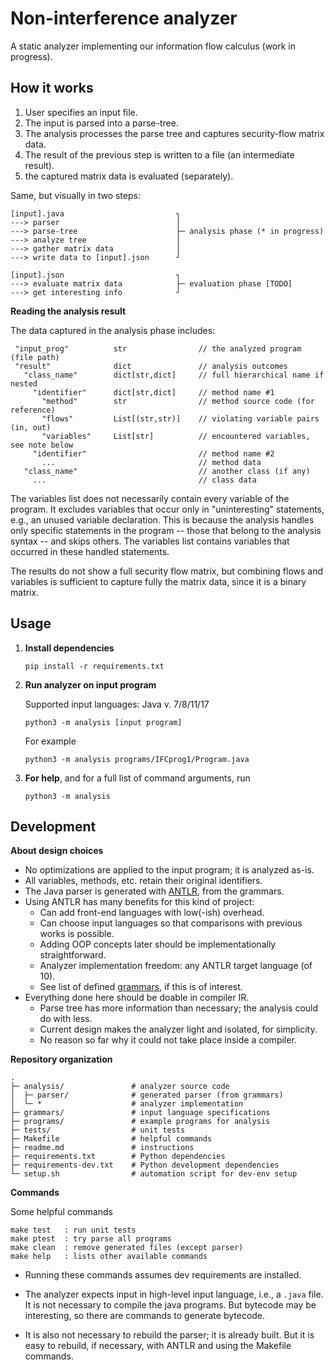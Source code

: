 # Non-interference analyzer 

A static analyzer implementing our information flow calculus (work in progress).

## How it works

1. User specifies an input file.
2. The input is parsed into a parse-tree.
3. The analysis processes the parse tree and captures security-flow matrix data.
4. The result of the previous step is written to a file (an intermediate result).
5. the captured matrix data is evaluated (separately). 

Same, but visually in two steps:

```
[input].java                         ┐
---> parser                          │
---> parse-tree                      ├─ analysis phase (* in progress)
---> analyze tree                    │  
---> gather matrix data              │
---> write data to [input].json      ┘

[input].json                         ┐
---> evaluate matrix data            ├─ evaluation phase [TODO]
---> get interesting info            ┘  
```

**Reading the analysis result**

The data captured in the analysis phase includes:

```
 "input_prog"          str                // the analyzed program (file path)
 "result"              dict               // analysis outcomes 
   "class_name"        dict[str,dict]     // full hierarchical name if nested
     "identifier"      dict[str,dict]     // method name #1
       "method"        str                // method source code (for reference) 
       "flows"         List[(str,str)]    // violating variable pairs (in, out)
       "variables"     List[str]          // encountered variables, see note below 
     "identifier"                         // method name #2 
       ...                                // method data
   "class_name"                           // another class (if any)
     ...                                  // class data
```

The variables list does not necessarily contain every variable of the program.
It excludes variables that occur only in "uninteresting" statements, e.g., an unused variable declaration. 
This is because the analysis handles only specific statements in the program -- those that belong to the analysis syntax -- and skips others.
The variables list contains variables that occurred in these handled statements.

The results do not show a full security flow matrix, but combining flows and variables is sufficient to capture fully the matrix data, since it is a binary matrix.

## Usage


1. **Install dependencies**

   ```
   pip install -r requirements.txt
   ```

2. **Run analyzer on input program**

   Supported input languages: Java v. 7/8/11/17

   ```
   python3 -m analysis [input program]
   ```

   For example

   ```
   python3 -m analysis programs/IFCprog1/Program.java
   ```

3. **For help**, and for a full list of command arguments, run 

   ```
   python3 -m analysis
   ```


## Development

**About design choices**

* No optimizations are applied to the input program; it is analyzed as-is.
* All variables, methods, etc. retain their original identifiers.
* The Java parser is generated with [ANTLR](https://www.antlr.org/), from the grammars.
* Using ANTLR has many benefits for this kind of project:
  * Can add front-end languages with low(-ish) overhead. 
  * Can choose input languages so that comparisons with previous works is possible.
  * Adding OOP concepts later should be implementationally straightforward.
  * Analyzer implementation freedom: any ANTLR target language (of 10).
  * See list of defined [grammars](https://github.com/antlr/grammars-v4), if this is of interest.
* Everything done here should be doable in compiler IR.
  * Parse tree has more information than necessary; the analysis could do with less.
  * Current design makes the analyzer light and isolated, for simplicity.
  * No reason so far why it could not take place inside a compiler.   

**Repository organization**

```
.
├─ analysis/               # analyzer source code
│  ├─ parser/              # generated parser (from grammars)
│  └─ *                    # analyzer implementation
├─ grammars/               # input language specifications
├─ programs/               # example programs for analysis
├─ tests/                  # unit tests
├─ Makefile                # helpful commands
├─ readme.md               # instructions
├─ requirements.txt        # Python dependencies 
├─ requirements-dev.txt    # Python development dependencies
└─ setup.sh                # automation script for dev-env setup  
```````

**Commands**

Some helpful commands

```
make test   : run unit tests
make ptest  : try parse all programs
make clean  : remove generated files (except parser)
make help   : lists other available commands
```

* Running these commands assumes dev requirements are installed.

* The analyzer expects input in high-level input language, i.e., 
  a `.java` file. It is not necessary to compile the java programs.
  But bytecode may be interesting, so there are commands to generate 
  bytecode.

* It is also not necessary to rebuild the parser; it is already built. 
  But it is easy to rebuild, if necessary, with ANTLR and using the Makefile commands.

